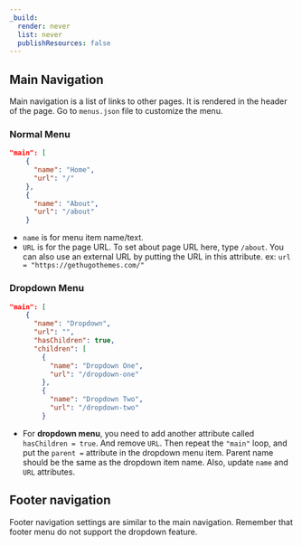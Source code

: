 ```yaml
---
_build:
  render: never
  list: never
  publishResources: false
---
```


## Main Navigation

Main navigation is a list of links to other pages. It is rendered in the header of the page. Go to `menus.json` file to customize the menu.

### Normal Menu

```json
"main": [
    {
      "name": "Home",
      "url": "/"
    },
    {
      "name": "About",
      "url": "/about"
    }
```

* `name` is for menu item name/text.
* `URL` is for the page URL. To set about page URL here, type `/about`. You can also use an external URL by putting the URL in this attribute. ex: `url = "https://gethugothemes.com/"`

### Dropdown Menu

```json
"main": [
    {
      "name": "Dropdown",
      "url": "",
      "hasChildren": true,
      "children": [
        {
          "name": "Dropdown One",
          "url": "/dropdown-one"
        },
        {
          "name": "Dropdown Two",
          "url": "/dropdown-two"
        }
```

* For **dropdown menu**, you need to add another attribute called `hasChildren = true`. And remove `URL`. Then repeat the `"main"` loop, and put the `parent =` attribute in the dropdown menu item. Parent name should be the same as the dropdown item name. Also, update `name` and `URL` attributes.


## Footer navigation

Footer navigation settings are similar to the main navigation. Remember that footer menu do not support the dropdown feature.